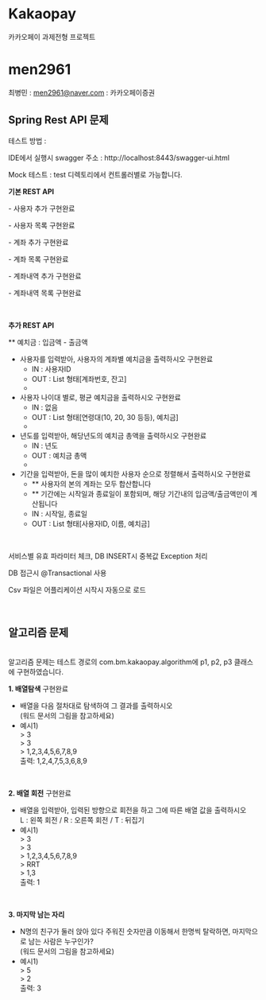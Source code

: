 # Kakaopay
카카오페이 과제전형 프로젝트

# men2961
최병민 : men2961@naver.com : 카카오페이증권

## Spring Rest API 문제

테스트 방법 :

IDE에서 실행시 swagger 주소 : http://localhost:8443/swagger-ui.html

Mock 테스트 : test 디렉토리에서 컨트롤러별로 가능합니다.


**기본 REST API**  

\- 사용자 추가  구현완료

\- 사용자 목록  구현완료

\- 계좌 추가  구현완료

\- 계좌 목록  구현완료

\- 계좌내역 추가  구현완료

\- 계좌내역 목록  구현완료

<br>  

**추가 REST API**  

  \*\* 예치금 : 입금액 - 출금액  

* 사용자를 입력받아, 사용자의 계좌별 예치금을 출력하시오  구현완료
    * IN : 사용자ID  
    * OUT : List 형태[계좌번호, 잔고]  
    * 
* 사용자 나이대 별로, 평균 예치금을 출력하시오  구현완료
    * IN : 없음  
    * OUT : List 형태[연령대(10, 20, 30 등등), 예치금]  
    * 
* 년도를 입력받아, 해당년도의 예치금 총액을 출력하시오  구현완료
    * IN : 년도  
    * OUT : 예치금 총액  
    * 
* 기간을 입력받아, 돈을 많이 예치한 사용자 순으로 정렬해서 출력하시오  구현완료
    * \*\* 사용자의 본의 계좌는 모두 합산합니다  
    * \*\* 기간에는 시작일과 종료일이 포함되며, 해당 기간내의 입금액/출금액만이 계산됩니다  
    * IN : 시작일, 종료일  
    * OUT : List 형태[사용자ID, 이름, 예치금]  

<br>

서비스별 유효 파라미터 체크, DB INSERT시 중복값 Exception 처리

DB 접근시 @Transactional 사용

Csv 파일은 어플리케이션 시작시 자동으로 로드

<br>


## 알고리즘 문제  

<br>
알고리즘 문제는 테스트 경로의 com.bm.kakaopay.algorithm에
p1, p2, p3 클래스에 구현하였습니다.


<br>

**1\. 배열탐색**  구현완료
* 배열을 다음 절차대로 탐색하여 그 결과를 출력하시오  
(워드 문서의 그림을 참고하세요)  
* 예시1)  
\> 3  
\> 3  
\> 1\,2\,3\,4\,5\,6\,7\,8\,9  
출력: 1,2,4,7,5,3,6,8,9  

<br>

**2\. 배열 회전**  구현완료
* 배열을 입력받아, 입력된 방향으로 회전을 하고 그에 따른 배열 값을 출력하시오  
L : 왼쪽 회전  /  R : 오른쪽 회전 / T : 뒤집기  
* 예시1)  
\> 3  
\> 3  
\> 1\,2\,3\,4\,5\,6\,7\,8\,9  
\> RRT  
\> 1\,3  
출력: 1  

<br>

**3\. 마지막 남는 자리**  
* N명의 친구가 둘러 앉아 있다 주워진 숫자만큼 이동해서 한명씩 탈락하면, 마지막으로 남는 사람은 누구인가?  
(워드 문서의 그림을 참고하세요) 
* 예시1)  
\> 5  
\> 2  
출력: 3 
